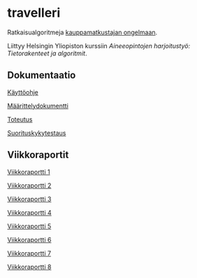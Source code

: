 # travelleri
Ratkaisualgoritmeja [kauppamatkustajan ongelmaan](https://en.wikipedia.org/wiki/Travelling_salesman_problem).

Liittyy Helsingin Yliopiston kurssiin *Aineeopintojen harjoitustyö: Tietorakenteet ja algoritmit*.

## Dokumentaatio

[Käyttöohje](../master/documentation/kayttoohje.md)

[Määrittelydokumentti](../master/documentation/maarittely.md)

[Toteutus](../master/documentation/toteutus.md)

[Suorituskykytestaus](../master/documentation/suorituskyky.md)

## Viikkoraportit

[Viikkoraportti 1](../master/documentation/viikkoraportti1.md)

[Viikkoraportti 2](../master/documentation/viikkoraportti2.md)

[Viikkoraportti 3](../master/documentation/viikkoraportti3.md)

[Viikkoraportti 4](../master/documentation/viikkoraportti4.md)

[Viikkoraportti 5](../master/documentation/viikkoraportti5.md)

[Viikkoraportti 6](../master/documentation/viikkoraportti6.md)

[Viikkoraportti 7](../master/documentation/viikkoraportti7.md)

[Viikkoraportti 8](../master/documentation/viikkoraportti8.md)